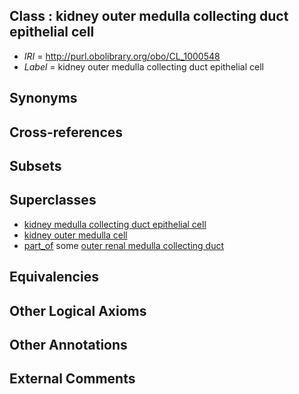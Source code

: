 
## Class : kidney outer medulla collecting duct epithelial cell

 * *IRI* = http://purl.obolibrary.org/obo/CL_1000548
 * *Label* = kidney outer medulla collecting duct epithelial cell

## Synonyms


## Cross-references


## Subsets


## Superclasses

 * [kidney medulla collecting duct epithelial cell](../../CL/46/CL_1000546.md)
 * [kidney outer medulla cell](../../CL/16/CL_1000616.md)
 * [part_of](../../BFO/50/BFO_0000050.md) some [outer renal medulla collecting duct](../../UBERON/86/UBERON_0005186.md)

## Equivalencies


## Other Logical Axioms


## Other Annotations


## External Comments

